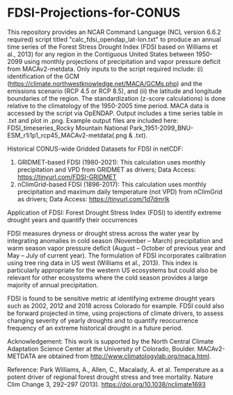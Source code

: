 # FDSI-Projections-for-CONUS
This repository provides an NCAR Command Language (NCL version 6.6.2 required) script titled "calc_fdsi_opendap_lat-lon.txt" to produce an annual time series of the Forest Stress Drought Index (FDSI based on Williams et al., 2013) for any region in the Contiguous United States between 1950-2099 using monthly projections of precipitation and vapor pressure deficit from MACAv2-metdata. Only inputs to the script required include: (i) identification of the GCM (https://climate.northwestknowledge.net/MACA/GCMs.php) and the emissions scenario (RCP 4.5 or RCP 8.5), and (ii) the latitude and longitude boundaries of the region. The standardization (z-score calculations) is done relative to the climatology of the 1950-2005 time period. MACA data is accessed by the script via OpENDAP. Output includes a time series table in .txt and plot in .png. Example output files are included here: FDSI_timeseries_Rocky Mountain National Park_1951-2099_BNU-ESM_r1i1p1_rcp45_MACAv2-metdata(.png & .txt). 

Historical CONUS-wide Gridded Datasets for FDSI in netCDF:
1. GRIDMET-based FDSI (1980-2021): This calculation uses monthly precipitation and VPD from GRIDMET as drivers; Data Access: https://tinyurl.com/FDSI-GRIDMET
2. nClimGrid-based FDSI (1896-2017): This calculation uses monthly precipitation and maximum daily temperature (not VPD) from nClimGrid as drivers; Data Access: https://tinyurl.com/1d7dmrlk

Application of FDSI: Forest Drought Stress Index (FDSI) to identify extreme drought years and quantify their occurrences

FDSI measures dryness or drought stress across the water year by integrating anomalies in cold season (November – March) precipitation and warm season vapor pressure deficit (August – October of previous year and May – July of current year). The formulation of FDSI incorporates calibration using tree ring data in US west (Williams et al., 2013). This index is particularly appropriate for the western US ecosystems but could also be relevant for other ecosystems where the cold season provides a large majority of annual precipitation.

FDSI is found to be sensitive metric at identifying extreme drought years such as 2002, 2012 and 2018 across Colorado for example. FDSI could also be forward projected in time, using projections of climate drivers, to assess changing severity of yearly droughts and to quantify reoccurrence frequency of an extreme historical drought in a future period.  

Acknowledgement: This work is supported by the North Central Climate Adaptation Science Center at the University of Colorado, Boulder. MACAv2-METDATA are obtained from http://www.climatologylab.org/maca.html.

Reference: Park Williams, A., Allen, C., Macalady, A. et al. Temperature as a potent driver of regional forest drought stress and tree mortality. Nature Clim Change 3, 292–297 (2013). https://doi.org/10.1038/nclimate1693


